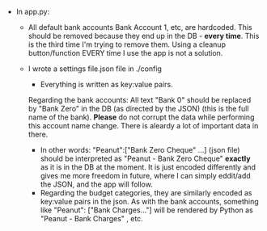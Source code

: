 
- In app.py:
	- All default bank accounts Bank Account 1, etc, are hardcoded. This should be removed because they end up in the DB - **every time**. 
	This is the third time I'm trying to remove them. Using a cleanup button/function EVERY time I use the app is not a solution. 
	- I wrote a settings file.json file in ./config
		- Everything is written as key:value pairs. 
		
		Regarding the bank accounts: All text "Bank 0" should be replaced by "Bank Zero" in the DB (as directed by the JSON) (this is the full name of the bank). **Please** do not 
	corrupt the data while performing this account name change. There is aleardy a lot of important data in there. 
		- In other words: "Peanut":["Bank Zero Cheque" ...] (json file) should be interpreted as "Peanut - Bank Zero Cheque" **exactly** as it is in the DB at the moment. 
		It is just encoded differently and gives me more freedom in future, where I can simply eddit/add the JSON, and the app will follow.
		- Regarding the budget categories, they are similarly encoded as key:value pairs in the json. As with the bank accounts, something like "Peanut": ["Bank Charges..."] will be
		rendered by Python as "Peanut - Bank Charges" , etc. 